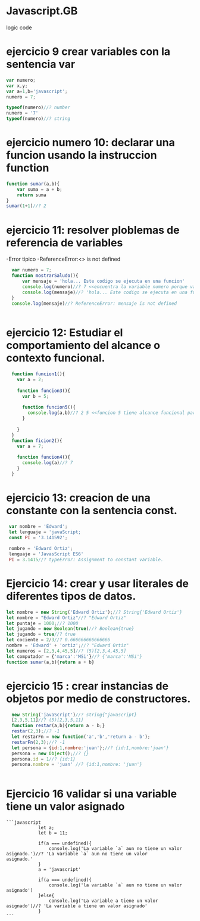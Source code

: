 # Javascript.__GB__
logic code
# ejercicio 9 crear variables con la sentencia var
```javascript
var numero;
var x,y;
var a=1,b='javascript';
numero = 7;

typeof(numero)//? number
nunero = '7'
typeof(numero)//? string
```
# ejercicio numero 10: declarar una funcion usando la instruccion function
```javascript
function sumar(a,b){
    var suma = a + b;
    return suma
}
sumar(1+1)//? 2
```
# ejercicio 11: resolver ploblemas de referencia de variables
  -Error tipico
  -ReferenceError:<<identificador>> is not defined
```javascript
  var numero = 7;
  function mostrarSaludo(){
      var mensaje = 'hola... Este codigo se ejecuta en una funcion'
      console.log(numero)//? 7 <<encuentra la variable numero porque var declara una variable como global en su scoup>>
      console.log(mensaje)//? 'hola... Este codigo se ejecuta en una funcion'
  }
  console.log(mensaje)//? ReferenceError: mensaje is not defined
  
```
# ejercicio 12: Estudiar el comportamiento del alcance o contexto funcional.
```javascript
  function funcion1(){
    var a = 2;
    
    function funcion3(){
      var b = 5;
      
      function funcion5(){
        console.log(a,b)//? 2 5 <<funcion 5 tiene alcance funcional para las variables a y b
      }
      
    }
  }
  function ficion2(){
    var a = 7;
    
    function funcion4(){
      console.log(a)//? 7
    }
  }
```
  # ejercicio 13: creacion de una constante con la sentencia const.
  
 ```javascript
  var nombre = 'Edward';
  let lenguaje = 'javaScript;
  const PI = '3.141592';
  
  nombre = 'Edward Ortiz';
  lenguaje = 'JavasScript ES6'
  PI = 3.1415//? typeError: Assignment to constant variable.
 ```
  # Ejercicio 14: crear y usar literales de diferentes tipos de datos.
  ```javascript
  let nombre = new String('Edward Ortiz');//? String{'Edward Ortiz'}
  let nombre = "Edward Ortiz"//? "Edward Ortiz"
  let puntaje = 1000;//? 1000
  let jugando = new Boolean(true)//? Boolean{true}
  let jugando = true//? true
  let cociente = 2/3//? 0.666666666666666
  nombre = 'Edward' + 'ortiz';//? "Edward Ortiz"
  let numeros = [2,3,4,45,5]//? (5)[2,3,4,45,5]
  let computador = {'marca':'MSi'}//? {'marca':'MSi'}
  function sumar(a,b){return a + b}
  
  ```
  # ejercicio 15 : crear  instancias de objetos por medio de constructores.
  ```javascript
    new String('javaScript')//? string{"javascript}
    [2,3,5,11]//? (5)[2,3,5,11]
    function restar(a,b){return a - b;}
    restar(2,3);//? -1
    let restarFn = new function('a','b','return a - b');
    restarFn(2,3);//? -1
    let persona = {id:1,nombre:'juan'};//? {id:1,nombre:'juan'}
    persona = new Object();//? {}
    persona.id = 1//? {id:1}
    persona.nombre = 'juan' //? {id:1,nombre: 'juan'}
    
   ```
   # Ejercicio 16 validar si una variable tiene un valor asignado
    
    ```javascript
                let a;
                let b = 11;

                if(a === undefined){
                    console.log('La variable `a` aun no tiene un valor asignado.')//? 'La variable `a` aun no tiene un valor                asignado.'
                }
                a = 'javascript'

                if(a === undefined){
                    console.log('la variable `a` aun no tiene un valor asignado')
                }else{
                    console.log('La variable a tiene un valor asignado')//? 'La variable a tiene un valor asignado'
                }
    ```
  
  
